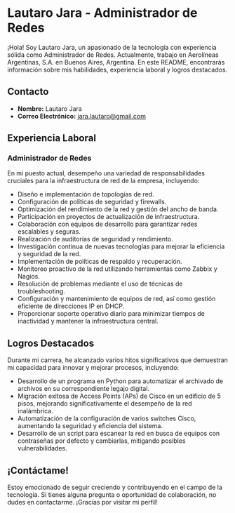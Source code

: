 # Lautaro Jara - Administrador de Redes

¡Hola! Soy Lautaro Jara, un apasionado de la tecnología con experiencia sólida como Administrador de Redes. Actualmente, trabajo en Aerolíneas Argentinas, S.A. en Buenos Aires, Argentina. En este README, encontrarás información sobre mis habilidades, experiencia laboral y logros destacados.

## Contacto
- **Nombre:** Lautaro Jara
- **Correo Electrónico:** jara.lautaro@gmail.com

## Experiencia Laboral
### Administrador de Redes

En mi puesto actual, desempeño una variedad de responsabilidades cruciales para la infraestructura de red de la empresa, incluyendo:
- Diseño e implementación de topologías de red.
- Configuración de políticas de seguridad y firewalls.
- Optimización del rendimiento de la red y gestión del ancho de banda.
- Participación en proyectos de actualización de infraestructura.
- Colaboración con equipos de desarrollo para garantizar redes escalables y seguras.
- Realización de auditorías de seguridad y rendimiento.
- Investigación continua de nuevas tecnologías para mejorar la eficiencia y seguridad de la red.
- Implementación de políticas de respaldo y recuperación.
- Monitoreo proactivo de la red utilizando herramientas como Zabbix y Nagios.
- Resolución de problemas mediante el uso de técnicas de troubleshooting.
- Configuración y mantenimiento de equipos de red, así como gestión eficiente de direcciones IP en DHCP.
- Proporcionar soporte operativo diario para minimizar tiempos de inactividad y mantener la infraestructura central.

## Logros Destacados
Durante mi carrera, he alcanzado varios hitos significativos que demuestran mi capacidad para innovar y mejorar procesos, incluyendo:
- Desarrollo de un programa en Python para automatizar el archivado de archivos en su correspondiente legajo digital.
- Migración exitosa de Access Points (APs) de Cisco en un edificio de 5 pisos, mejorando significativamente el desempeño de la red inalámbrica.
- Automatización de la configuración de varios switches Cisco, aumentando la seguridad y eficiencia del sistema.
- Desarrollo de un script para escanear la red en busca de equipos con contraseñas por defecto y cambiarlas, mitigando posibles vulnerabilidades.

## ¡Contáctame!
Estoy emocionado de seguir creciendo y contribuyendo en el campo de la tecnología. Si tienes alguna pregunta o oportunidad de colaboración, no dudes en contactarme. ¡Gracias por visitar mi perfil!
